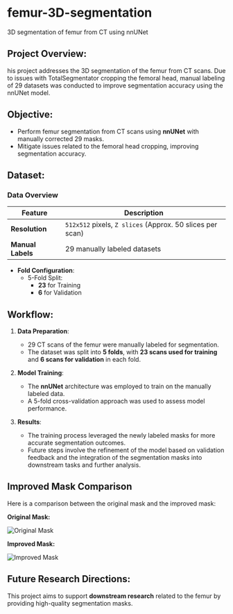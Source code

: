 # femur-3D-segmentation 
3D segmentation of femur from CT using nnUNet

## Project Overview:
his project addresses the 3D segmentation of the femur from CT scans. Due to issues with TotalSegmentator cropping the femoral head, manual labeling of 29 datasets was conducted to improve segmentation accuracy using the nnUNet model.

## Objective:
- Perform femur segmentation from CT scans using **nnUNet** with manually corrected 29 masks.
- Mitigate issues related to the femoral head cropping, improving segmentation accuracy.

## Dataset:

### Data Overview
| Feature               | Description                                     |
|-----------------------|-------------------------------------------------|
| **Resolution**         | `512x512` pixels, `Z slices` (Approx. 50 slices per scan) |
| **Manual Labels**      | 29 manually labeled datasets                   |

- **Fold Configuration**:
  - 5-Fold Split:
    - **23** for Training 
    - **6** for Validation

## Workflow:
1. **Data Preparation**:
   - 29 CT scans of the femur were manually labeled for segmentation.
   - The dataset was split into **5 folds**, with **23 scans used for training** and **6 scans for validation** in each fold.

2. **Model Training**:
   - The **nnUNet** architecture was employed to train on the manually labeled data.
   - A 5-fold cross-validation approach was used to assess model performance.

3. **Results**:
   - The training process leveraged the newly labeled masks for more accurate segmentation outcomes.
   - Future steps involve the refinement of the model based on validation feedback and the integration of the segmentation masks into downstream tasks and further analysis.

## Improved Mask Comparison

Here is a comparison between the original mask and the improved mask:

**Original Mask:**

![Original Mask](https://github.com/user-attachments/assets/6d438db9-db4c-434c-9cb7-91deaa1232df)

**Improved Mask:**

![Improved Mask](https://github.com/user-attachments/assets/a25b6100-fbee-42d4-a519-afb0086e8434)

## Future Research Directions:
This project aims to support **downstream research** related to the femur by providing high-quality segmentation masks.


